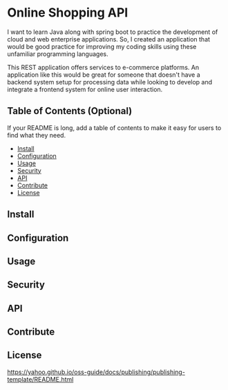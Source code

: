 # Online Shopping API
I want to learn Java along with spring boot to practice the development of cloud and web enterprise applications. So, I created an application that would be good practice for improving my coding skills using these unfamiliar programming languages. 

This REST application offers services to e-commerce platforms. An application like this would be great for someone that doesn't have a backend system setup for processing data while looking to develop and integrate a frontend system for online user interaction. 

## Table of Contents (Optional)

If your README is long, add a table of contents to make it easy for users to find what they need.

- [Install](#install)
- [Configuration](#Configuration)
- [Usage](#Usage)
- [Security](#Security)
- [API](#Security)
- [Contribute](#Security)
- [License](#license)

## Install
## Configuration
## Usage
## Security
## API
## Contribute
## License

https://yahoo.github.io/oss-guide/docs/publishing/publishing-template/README.html
